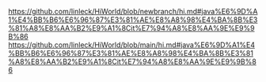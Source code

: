 https://github.com/linleck/HiWorld/blob/newbranch/hi.md#java%E6%9D%A1%E4%BB%B6%E6%96%87%E3%81%AE%E8%A8%98%E4%BA%8B%E3%81%A8%E8%AA%B2%E9%A1%8Cit%E7%94%A8%E8%AA%9E%E9%9B%86
https://github.com/linleck/HiWorld/blob/main/hi.md#java%E6%9D%A1%E4%BB%B6%E6%96%87%E3%81%AE%E8%A8%98%E4%BA%8B%E3%81%A8%E8%AA%B2%E9%A1%8Cit%E7%94%A8%E8%AA%9E%E9%9B%86
